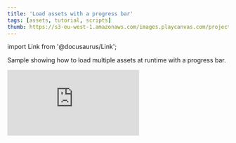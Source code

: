 ```yaml
---
title: 'Load assets with a progress bar'
tags: [assets, tutorial, scripts]
thumb: https://s3-eu-west-1.amazonaws.com/images.playcanvas.com/projects/12/436584/204B9A-image-75.jpg
---
```


import Link from '@docusaurus/Link';

Sample showing how to load multiple assets at runtime with a progress bar.

<div className="iframe-container">
    <iframe loading="lazy" src="https://playcanv.as/p/MGKfj6jm/" title="Load assets with a progress bar" webkitallowfullscreen="true" mozallowfullscreen="true" allow="autoplay" allowfullscreen="true" allowvr="" scrolling="no" frameborder="0" />
</div>

<Link to='https://playcanvas.com/project/436584/'>Open Project ↗</Link>
